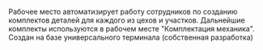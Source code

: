 Рабочее место автоматизирует работу сотрудников по созданию комплектов деталей для каждого из цехов и участков. Дальнейшие комплекты используются в рабочем месте "Комплектация механика".
Создан на базе универсального терминала (собственная разработка)
